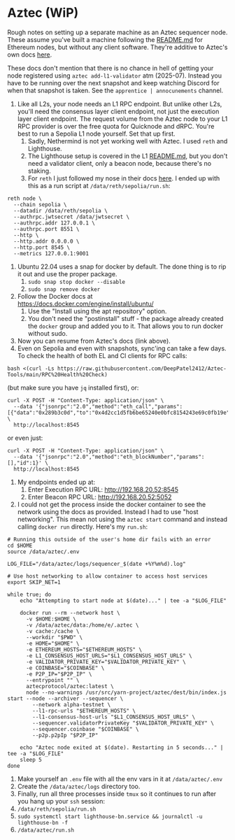 # Aztec (WiP)

Rough notes on setting up a separate machine as an Aztec sequencer node. These assume you've built a machine following the [README.md](README.md) for Ethereum nodes, but without any client software. They're additive to Aztec's own docs [here](https://docs.aztec.network/the_aztec_network/guides/run_nodes/how_to_run_sequencer).

These docs don't mention that there is no chance in hell of getting your node registered using `aztec add-l1-validator` atm (2025-07). Instead you have to be running over the next snapshot and keep watching Discord for when that snapshot is taken. See the `apprentice | annocunements` channel.

1. Like all L2s, your node needs an L1 RPC endpoint. But unlike other L2s, you'll need the consensus layer client endpoint, not just the execution layer client endpoint. The request volume from the Aztec node to your L1 RPC provider is over the free quota for Quicknode and dRPC. You're best to run a Sepolia L1 node yourself. Set that up first.
    1. Sadly, Nethermind is not yet working well with Aztec. I used `reth` and Lighthouse.
    1. The Lighthouse setup is covered in the L1 [README.md](README.md), but you don't need a validator client, only a beacon node, because there's no staking.
    1. For `reth` I just followed my nose in their docs [here](https://reth.rs/installation/overview). I ended up with this as a run script at `/data/reth/sepolia/run.sh`:
```
reth node \
  --chain sepolia \
  --datadir /data/reth/sepolia \
  --authrpc.jwtsecret /data/jwtsecret \
  --authrpc.addr 127.0.0.1 \
  --authrpc.port 8551 \
  --http \
  --http.addr 0.0.0.0 \
  --http.port 8545 \
  --metrics 127.0.0.1:9001
```
1. Ubuntu 22.04 uses a snap for docker by default. The done thing is to rip it out and use the proper package.
    1. `sudo snap stop docker --disable`
    1. `sudo snap remove docker`
1. Follow the Docker docs at https://docs.docker.com/engine/install/ubuntu/
    1. Use the "Install using the apt repository" option.
    1. You don't need the "postinstall" stuff - the package already created the `docker` group and added you to it. That allows you to run docker without sudo.
1. Now you can resume from Aztec's docs (link above).
1. Even on Sepolia and even with snapshots, sync'ing can take a few days. To check the health of both EL and Cl clients for RPC calls:
```
bash <(curl -Ls https://raw.githubusercontent.com/DeepPatel2412/Aztec-Tools/main/RPC%20Health%20Check)
```
(but make sure you have `jq` installed first), or:
```
curl -X POST -H "Content-Type: application/json" \
  --data '{"jsonrpc":"2.0","method":"eth_call","params":[{"data":"0x289b3c0d","to":"0x4d2cc1d5fb6be65240e0bfc8154243e69c0fb19e"},"latest"],"id":1}' \
  http://localhost:8545
```
or even just:
```
curl -X POST -H "Content-Type: application/json" \
  --data '{"jsonrpc":"2.0","method":"eth_blockNumber","params":[],"id":1}' \
  http://localhost:8545
```
1. My endpoints ended up at:
    1. Enter Execution RPC URL: http://192.168.20.52:8545
    1. Enter Beacon RPC URL: http://192.168.20.52:5052
1. I could not get the process inside the docker container to see the network using the docs as provided. Instead I had to use "host networking". This mean not using the `aztec start` command and instead calling `docker run` directly. Here's my `run.sh`:

```
# Running this outside of the user's home dir fails with an error
cd $HOME
source /data/aztec/.env

LOG_FILE="/data/aztec/logs/sequencer_$(date +%Y%m%d).log"

# Use host networking to allow container to access host services
export SKIP_NET=1

while true; do
    echo "Attempting to start node at $(date)..." | tee -a "$LOG_FILE"

    docker run --rm --network host \
      -v $HOME:$HOME \
      -v /data/aztec/data:/home/e/.aztec \
      -v cache:/cache \
      --workdir "$PWD" \
      -e HOME="$HOME" \
      -e ETHEREUM_HOSTS="$ETHEREUM_HOSTS" \
      -e L1_CONSENSUS_HOST_URLS="$L1_CONSENSUS_HOST_URLS" \
      -e VALIDATOR_PRIVATE_KEY="$VALIDATOR_PRIVATE_KEY" \
      -e COINBASE="$COINBASE" \
      -e P2P_IP="$P2P_IP" \
      --entrypoint "" \
      aztecprotocol/aztec:latest \
      node --no-warnings /usr/src/yarn-project/aztec/dest/bin/index.js start --node --archiver --sequencer \
        --network alpha-testnet \
        --l1-rpc-urls "$ETHEREUM_HOSTS" \
        --l1-consensus-host-urls "$L1_CONSENSUS_HOST_URLS" \
        --sequencer.validatorPrivateKey "$VALIDATOR_PRIVATE_KEY" \
        --sequencer.coinbase "$COINBASE" \
        --p2p.p2pIp "$P2P_IP"

    echo "Aztec node exited at $(date). Restarting in 5 seconds..." | tee -a "$LOG_FILE"
    sleep 5
done
```
1. Make yourself an `.env` file with all the env vars in it at `/data/aztec/.env`
1. Create the `/data/aztec/logs` directory too.
1. Finally, run all three processes inside `tmux` so it continues to run after you hang up your `ssh` session:
  1. `/data/reth/sepolia/run.sh`
  1. `sudo systemctl start lighthouse-bn.service && journalctl -u lighthouse-bn -f`
  1. `/data/aztec/run.sh`
